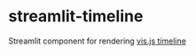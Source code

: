 # streamlit-timeline

Streamlit component for rendering [vis.js timeline](https://github.com/visjs/vis-timeline)
